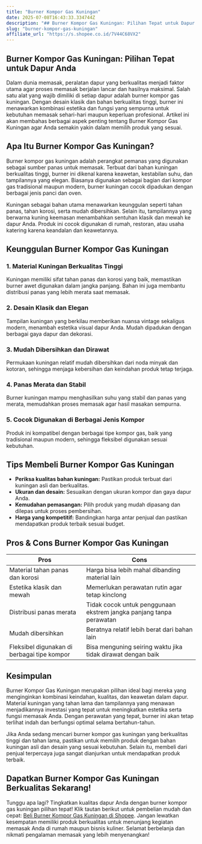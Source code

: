 ```yaml
---
title: "Burner Kompor Gas Kuningan"
date: 2025-07-08T16:43:33.334744Z
description: "## Burner Kompor Gas Kuningan: Pilihan Tepat untuk Dapur Anda..."
slug: "burner-kompor-gas-kuningan"
affiliate_url: "https://s.shopee.co.id/7V44C68VX2"
---
```

## Burner Kompor Gas Kuningan: Pilihan Tepat untuk Dapur Anda

Dalam dunia memasak, peralatan dapur yang berkualitas menjadi faktor utama agar proses memasak berjalan lancar dan hasilnya maksimal. Salah satu alat yang wajib dimiliki di setiap dapur adalah burner kompor gas kuningan. Dengan desain klasik dan bahan berkualitas tinggi, burner ini menawarkan kombinasi estetika dan fungsi yang sempurna untuk kebutuhan memasak sehari-hari maupun keperluan profesional. Artikel ini akan membahas berbagai aspek penting tentang Burner Kompor Gas Kuningan agar Anda semakin yakin dalam memilih produk yang sesuai.

## Apa Itu Burner Kompor Gas Kuningan?

Burner kompor gas kuningan adalah perangkat pemanas yang digunakan sebagai sumber panas untuk memasak. Terbuat dari bahan kuningan berkualitas tinggi, burner ini dikenal karena keawetan, kestabilan suhu, dan tampilannya yang elegan. Biasanya digunakan sebagai bagian dari kompor gas tradisional maupun modern, burner kuningan cocok dipadukan dengan berbagai jenis panci dan oven.

Kuningan sebagai bahan utama menawarkan keunggulan seperti tahan panas, tahan korosi, serta mudah dibersihkan. Selain itu, tampilannya yang berwarna kuning keemasan menambahkan sentuhan klasik dan mewah ke dapur Anda. Produk ini cocok digunakan di rumah, restoran, atau usaha katering karena keandalan dan keawetannya.

## Keunggulan Burner Kompor Gas Kuningan

### 1. Material Kuningan Berkualitas Tinggi
Kuningan memiliki sifat tahan panas dan korosi yang baik, memastikan burner awet digunakan dalam jangka panjang. Bahan ini juga membantu distribusi panas yang lebih merata saat memasak.

### 2. Desain Klasik dan Elegan
Tampilan kuningan yang berkilau memberikan nuansa vintage sekaligus modern, menambah estetika visual dapur Anda. Mudah dipadukan dengan berbagai gaya dapur dan dekorasi.

### 3. Mudah Dibersihkan dan Dirawat
Permukaan kuningan relatif mudah dibersihkan dari noda minyak dan kotoran, sehingga menjaga kebersihan dan keindahan produk tetap terjaga.

### 4. Panas Merata dan Stabil
Burner kuningan mampu menghasilkan suhu yang stabil dan panas yang merata, memudahkan proses memasak agar hasil masakan sempurna.

### 5. Cocok Digunakan di Berbagai Jenis Kompor
Produk ini kompatibel dengan berbagai tipe kompor gas, baik yang tradisional maupun modern, sehingga fleksibel digunakan sesuai kebutuhan.

## Tips Membeli Burner Kompor Gas Kuningan

- **Periksa kualitas bahan kuningan:** Pastikan produk terbuat dari kuningan asli dan berkualitas.
- **Ukuran dan desain:** Sesuaikan dengan ukuran kompor dan gaya dapur Anda.
- **Kemudahan pemasangan:** Pilih produk yang mudah dipasang dan dilepas untuk proses pembersihan.
- **Harga yang kompetitif:** Bandingkan harga antar penjual dan pastikan mendapatkan produk terbaik sesuai budget.

## Pros & Cons Burner Kompor Gas Kuningan

| **Pros** | **Cons** |
| --- | --- |
| Material tahan panas dan korosi | Harga bisa lebih mahal dibanding material lain |
| Estetika klasik dan mewah | Memerlukan perawatan rutin agar tetap kinclong |
| Distribusi panas merata | Tidak cocok untuk penggunaan ekstrem jangka panjang tanpa perawatan |
| Mudah dibersihkan | Beratnya relatif lebih berat dari bahan lain |
| Fleksibel digunakan di berbagai tipe kompor | Bisa menguning seiring waktu jika tidak dirawat dengan baik |

## Kesimpulan

Burner Kompor Gas Kuningan merupakan pilihan ideal bagi mereka yang menginginkan kombinasi keindahan, kualitas, dan keawetan dalam dapur. Material kuningan yang tahan lama dan tampilannya yang menawan menjadikannya investasi yang tepat untuk meningkatkan estetika serta fungsi memasak Anda. Dengan perawatan yang tepat, burner ini akan tetap terlihat indah dan berfungsi optimal selama bertahun-tahun.

Jika Anda sedang mencari burner kompor gas kuningan yang berkualitas tinggi dan tahan lama, pastikan untuk memilih produk dengan bahan kuningan asli dan desain yang sesuai kebutuhan. Selain itu, membeli dari penjual terpercaya juga sangat dianjurkan untuk mendapatkan produk terbaik.

## Dapatkan Burner Kompor Gas Kuningan Berkualitas Sekarang!

Tunggu apa lagi? Tingkatkan kualitas dapur Anda dengan burner kompor gas kuningan pilihan tepat! Klik tautan berikut untuk pembelian mudah dan cepat: [Beli Burner Kompor Gas Kuningan di Shopee](https://s.shopee.co.id/7V44C68VX2). Jangan lewatkan kesempatan memiliki produk berkualitas untuk menunjang kegiatan memasak Anda di rumah maupun bisnis kuliner. Selamat berbelanja dan nikmati pengalaman memasak yang lebih menyenangkan!